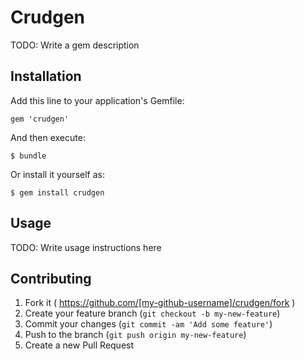 # Crudgen

TODO: Write a gem description

## Installation

Add this line to your application's Gemfile:

    gem 'crudgen'

And then execute:

    $ bundle

Or install it yourself as:

    $ gem install crudgen

## Usage

TODO: Write usage instructions here

## Contributing

1. Fork it ( https://github.com/[my-github-username]/crudgen/fork )
2. Create your feature branch (`git checkout -b my-new-feature`)
3. Commit your changes (`git commit -am 'Add some feature'`)
4. Push to the branch (`git push origin my-new-feature`)
5. Create a new Pull Request
